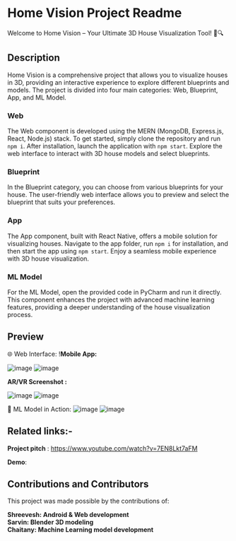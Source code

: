 # Home Vision Project Readme

Welcome to Home Vision – Your Ultimate 3D House Visualization Tool! 🏡🔍

## Description
Home Vision is a comprehensive project that allows you to visualize houses in 3D, providing an interactive experience to explore different blueprints and models. The project is divided into four main categories: Web, Blueprint, App, and ML Model.

### Web

The Web component is developed using the MERN (MongoDB, Express.js, React, Node.js) stack. To get started, simply clone the repository and run `npm i`. After installation, launch the application with `npm start`. Explore the web interface to interact with 3D house models and select blueprints.

### Blueprint

In the Blueprint category, you can choose from various blueprints for your house. The user-friendly web interface allows you to preview and select the blueprint that suits your preferences.

### App

The App component, built with React Native, offers a mobile solution for visualizing houses. Navigate to the app folder, run `npm i` for installation, and then start the app using `npm start`. Enjoy a seamless mobile experience with 3D house visualization.

### ML Model

For the ML Model, open the provided code in PyCharm and run it directly. This component enhances the project with advanced machine learning features, providing a deeper understanding of the house visualization process.

## Preview

🌐 Web Interface:
!**Mobile App:**

![image](https://github.com/ShreeveshKumar/HOME_VISION/assets/115733778/d5a002db-6a49-4562-85f7-c0280b3d2ec7)    ![image](https://github.com/ShreeveshKumar/HOME_VISION/assets/115733778/3d7c0756-6ec6-42b9-981d-2317df2af2f7)

**AR/VR Screenshot :**

![image](https://github.com/ShreeveshKumar/HOME_VISION/assets/115733778/9ce6d00d-718d-4cb2-97dd-60cdfd5cee6a)          ![image](https://github.com/ShreeveshKumar/HOME_VISION/assets/115733778/c50259e7-a40d-480c-bca5-4502082e4e2e)

🤖 ML Model in Action:
![image](https://github.com/ShreeveshKumar/HOME_VISION/assets/115733778/c65504f7-9dde-40f9-bfc1-38f807681874)              ![image](https://github.com/ShreeveshKumar/HOME_VISION/assets/115733778/3fef9665-6341-4358-8365-263f93121c92)



## Related links:- 
**Project pitch** : https://www.youtube.com/watch?v=7EN8Lkt7aFM


**Demo**:


## Contributions and Contributors
This project was made possible by the contributions of:

**Shreevesh: Android & Web development**   
**Sarvin: Blender 3D modeling**               
**Chaitany: Machine Learning model development**



